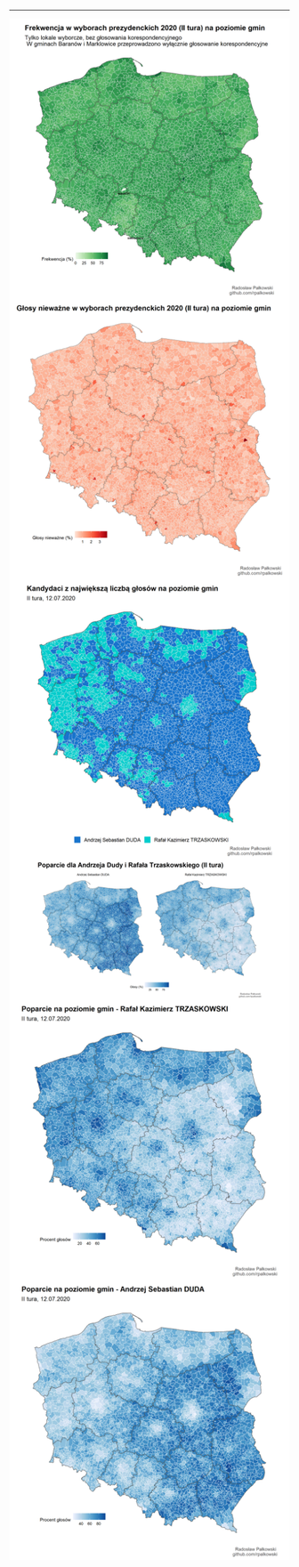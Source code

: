 ------------------------------------------------------------------------

<img src="wykresy/frekwencja_mapa_II_tura-1.png" style="display: block; margin: auto;" />

<img src="wykresy/glosy_niewazne_II_tura-1.png" style="display: block; margin: auto;" />

<img src="wykresy/zwyciezcy_gminy_II_tura-1.png" style="display: block; margin: auto;" />

<img src="wykresy/poparcie_proc_II_tura-1.png" style="display: block; margin: auto;" />

<img src="wykresy/poparcie_proc_rt_II_tura-1.png" style="display: block; margin: auto;" />

<img src="wykresy/poparcie_proc_ad_II_tura-1.png" style="display: block; margin: auto;" />

